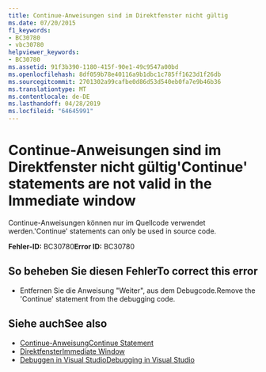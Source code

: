 ```yaml
---
title: Continue-Anweisungen sind im Direktfenster nicht gültig
ms.date: 07/20/2015
f1_keywords:
- BC30780
- vbc30780
helpviewer_keywords:
- BC30780
ms.assetid: 91f3b390-1180-415f-90e1-49c9547a00bd
ms.openlocfilehash: 8df059b78e40116a9b1dbc1c785ff1623d1f26db
ms.sourcegitcommit: 2701302a99cafbe0d86d53d540eb0fa7e9b46b36
ms.translationtype: MT
ms.contentlocale: de-DE
ms.lasthandoff: 04/28/2019
ms.locfileid: "64645991"
---
```

# <a name="continue-statements-are-not-valid-in-the-immediate-window"></a><span data-ttu-id="60652-102">Continue-Anweisungen sind im Direktfenster nicht gültig</span><span class="sxs-lookup"><span data-stu-id="60652-102">'Continue' statements are not valid in the Immediate window</span></span>
<span data-ttu-id="60652-103">Continue-Anweisungen können nur im Quellcode verwendet werden.</span><span class="sxs-lookup"><span data-stu-id="60652-103">'Continue' statements can only be used in source code.</span></span>  
  
 <span data-ttu-id="60652-104">**Fehler-ID:** BC30780</span><span class="sxs-lookup"><span data-stu-id="60652-104">**Error ID:** BC30780</span></span>  
  
## <a name="to-correct-this-error"></a><span data-ttu-id="60652-105">So beheben Sie diesen Fehler</span><span class="sxs-lookup"><span data-stu-id="60652-105">To correct this error</span></span>  
  
- <span data-ttu-id="60652-106">Entfernen Sie die Anweisung "Weiter", aus dem Debugcode.</span><span class="sxs-lookup"><span data-stu-id="60652-106">Remove the 'Continue' statement from the debugging code.</span></span>  
  
## <a name="see-also"></a><span data-ttu-id="60652-107">Siehe auch</span><span class="sxs-lookup"><span data-stu-id="60652-107">See also</span></span>

- [<span data-ttu-id="60652-108">Continue-Anweisung</span><span class="sxs-lookup"><span data-stu-id="60652-108">Continue Statement</span></span>](../../visual-basic/language-reference/statements/continue-statement.md)
- [<span data-ttu-id="60652-109">Direktfenster</span><span class="sxs-lookup"><span data-stu-id="60652-109">Immediate Window</span></span>](/visualstudio/ide/reference/immediate-window)
- [<span data-ttu-id="60652-110">Debuggen in Visual Studio</span><span class="sxs-lookup"><span data-stu-id="60652-110">Debugging in Visual Studio</span></span>](/visualstudio/debugger/debugging-in-visual-studio)
